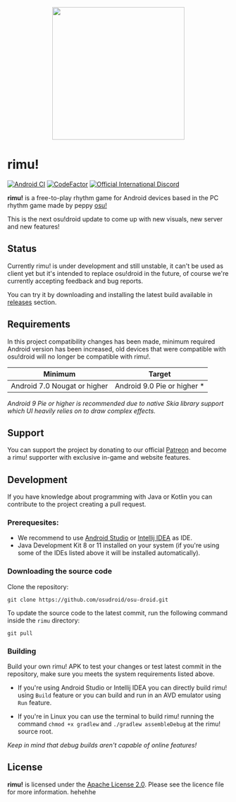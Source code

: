 <p align="center">
    <img width="300" src="/assets/logo.png">
</p>

# rimu!

[![Android CI](https://github.com/osudroid/osu-droid/workflows/Android%20CI/badge.svg?branch=master)](https://github.com/osudroid/osu-droid/actions?query=workflow%3A"Android+CI")
[![CodeFactor](https://www.codefactor.io/repository/github/osudroid/osu-droid/badge)](https://www.codefactor.io/repository/github/osudroid/osu-droid)
[![Official International Discord](https://discordapp.com/api/guilds/316545691545501706/widget.png?style=shield)](https://discord.gg/nyD92cE)

**rimu!** is a free-to-play rhythm game for Android devices based in the PC rhythm game made by peppy [osu!](https://github.com/ppy/osu)  

This is the next osu!droid update to come up with new visuals, new server and new features!

## Status

Currently rimu! is under development and still unstable, it can't be used as client yet but it's intended to replace osu!droid in the future, of course we're currently accepting feedback and bug reports.

You can try it by downloading and installing the latest build available in [releases](https://github.com/reco1I/rimu/releases) section.

## Requirements

In this project compatibility changes has been made, minimum required Android version has been increased, old devices that were compatible with osu!droid will no longer be compatible with rimu!.

|           Minimum            |           Target            |
|:----------------------------:|:---------------------------:|
| Android 7.0 Nougat or higher | Android 9.0 Pie or higher * |

_Android 9 Pie or higher is recommended due to native Skia library support which UI heavily relies on to draw complex effects._

## Support

You can support the project by donating to our official [Patreon](https://www.patreon.com/osudroid) and become a rimu! supporter with exclusive in-game and website features.

## Development

If you have knowledge about programming with Java or Kotlin you can contribute to the project creating a pull request.

### Prerequesites:

* We recommend to use [Android Studio](https://developer.android.com/studio) or [Intellij IDEA](https://www.jetbrains.com/idea/) as IDE.
* Java Development Kit 8 or 11 installed on your system (if you're using some of the IDEs listed above it will be installed automatically).

### Downloading the source code

Clone the repository:

```shell
git clone https://github.com/osudroid/osu-droid.git
```

To update the source code to the latest commit, run the following command inside the `rimu` directory:

```she
git pull
```

### Building

Build your own rimu! APK to test your changes or test latest commit in the repository, make sure you meets the system requirements listed above.

* If you're using Android Studio or Intellij IDEA you can directly build rimu! using `Build` feature or you can build and run in an AVD emulator using `Run` feature.

* If you're in Linux you can use the terminal to build rimu! running the command `chmod +x gradlew` and `./gradlew assembleDebug` at the rimu! source root.

_Keep in mind that debug builds aren't capable of online features!_

## License

**rimu!** is licensed under the [Apache License 2.0](https://opensource.org/licenses/Apache-2.0). Please see the licence
file for more information. hehehhe
